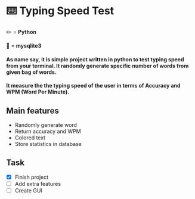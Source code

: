 # :keyboard: **Typing Speed Test**

:pencil2:  = **Python**

:file_folder: = **mysqlite3**

#### As name say, it is simple project written in python to test typing speed from your terminal. It randomly generate specific number of words from given bag of words.
#### It measure the the typing speed of the user in terms of Accuracy and WPM (Word Per Minute).

## Main features

* Randomly generate word
* Return accuracy and WPM
* Colored text
* Store statistics in database

## Task
- [x] Finish project
- [ ] Add extra features
- [ ] Create GUI
